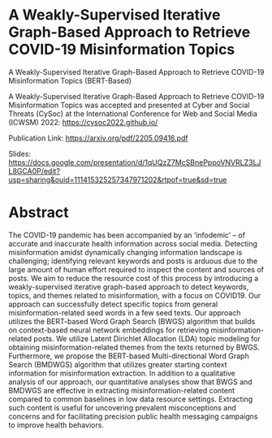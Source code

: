 # A Weakly-Supervised Iterative Graph-Based Approach to Retrieve COVID-19 Misinformation Topics
A Weakly-Supervised Iterative Graph-Based Approach to Retrieve COVID-19 Misinformation Topics (BERT-Based)

A Weakly-Supervised Iterative Graph-Based Approach to Retrieve COVID-19 Misinformation Topics was accepted and presented at Cyber and Social Threats (CySoc) at the International Conference for Web and Social Media (ICWSM) 2022: https://cysoc2022.github.io/ 

Publication Link: https://arxiv.org/pdf/2205.09416.pdf

Slides: https://docs.google.com/presentation/d/1qUQzZ7McSBnePppoVNVRLZ3LJL8GCA0P/edit?usp=sharing&ouid=111415325257347971202&rtpof=true&sd=true

# Abstract 
The COVID-19 pandemic has been accompanied by an ‘infodemic’ – of accurate and inaccurate health information across social media. Detecting misinformation amidst dynamically changing information landscape is challenging; identifying relevant keywords and posts is arduous due to the large amount of human effort required to inspect the content and sources of posts. We aim to reduce the resource cost of this process by introducing a weakly-supervised iterative graph-based approach to detect keywords, topics, and themes related to misinformation, with a focus on COVID19. Our approach can successfully detect specific topics from general misinformation-related seed words in a few seed texts. Our approach utilizes the BERT-based Word Graph Search (BWGS) algorithm that builds on context-based neural network embeddings for retrieving misinformation-related posts. We utilize Latent Dirichlet Allocation (LDA) topic modeling for obtaining misinformation-related themes from the texts returned by BWGS. Furthermore, we propose the BERT-based Multi-directional Word Graph Search (BMDWGS) algorithm that utilizes greater starting context information for misinformation extraction. In addition to a qualitative analysis of our approach, our quantitative analyses show that BWGS and BMDWGS are effective in extracting misinformation-related content compared to common baselines in low data resource settings. Extracting such content is useful for uncovering prevalent misconceptions and concerns and for facilitating precision public health messaging campaigns to improve health behaviors.
